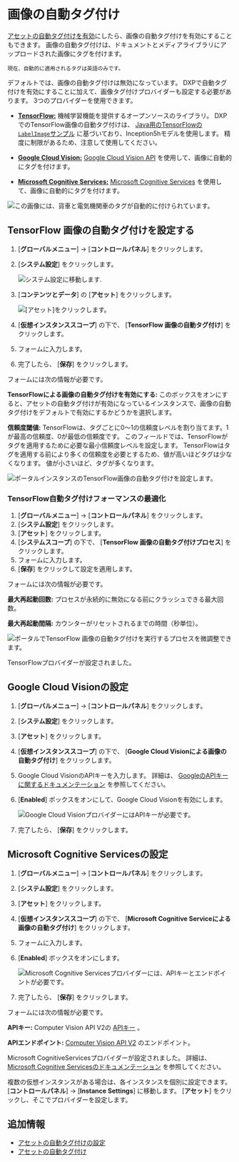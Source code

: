 # 画像の自動タグ付け

[アセットの自動タグ付けを有効](./configuring-asset-auto-tagging.md)にしたら、画像の自動タグ付けを有効にすることもできます。 画像の自動タグ付けは、ドキュメントとメディアライブラリにアップロードされた画像にタグを付けます。

```{tip}
現在、自動的に適用されるタグは英語のみです。
```

デフォルトでは、画像の自動タグ付けは無効になっています。 DXPで自動タグ付けを有効にすることに加えて、画像タグ付けプロバイダーも設定する必要があります。 3つのプロバイダーを使用できます。

  - [**TensorFlow:**](#configuring-tensorflow-image-auto-tagging) 機械学習機能を提供するオープンソースのライブラリ。 DXPでのTensorFlow画像の自動タグ付けは、 [Java用のTensorFlowの`LabelImage`サンプル](https://github.com/tensorflow/tensorflow/blob/master/tensorflow/java/src/main/java/org/tensorflow/examples/LabelImage.java) に基づいており、Inception5hモデルを使用します。 精度に制限があるため、注意して使用してください。

  - [**Google Cloud Vision:**](#configuring-google-cloud-vision) [Google Cloud Vision API](https://cloud.google.com/vision/) を使用して、画像に自動的にタグを付けます。

  - [**Microsoft Cognitive Services:**](#configuring-microsoft-cognitive-services) [Microsoft Cognitive Services](https://azure.microsoft.com/en-us/services/cognitive-services/) を使用して、画像に自動的にタグを付けます。

![この画像には、貨車と電気機関車のタグが自動的に付けられています。](./auto-tagging-images/images/01.png)

<a name="configuring-tensorflow-image-auto-tagging" />

## TensorFlow 画像の自動タグ付けを設定する

1. [**グローバルメニュー**] → [**コントロールパネル**] をクリックします。

2. [**システム設定**] をクリックします。

    ![システム設定に移動します.](./auto-tagging-images/images/02.png)

3. [**コンテンツとデータ**] の [**アセット**] をクリックします。

    ![ [アセット]をクリックします。](./auto-tagging-images/images/03.png)

4. [**仮想インスタンススコープ**] の下で、 [**TensorFlow 画像の自動タグ付け**] をクリックします。

5.  フォームに入力します。

6.  完了したら、 [**保存**] をクリックします。

フォームには次の情報が必要です。

**TensorFlowによる画像の自動タグ付けを有効にする:** このボックスをオンにすると、アセットの自動タグ付けが有効になっているインスタンスで、画像の自動タグ付けをデフォルトで有効にするかどうかを選択します。

**信頼度閾値:** TensorFlowは、タグごとに0〜1の信頼度レベルを割り当てます。1が最高の信頼度、0が最低の信頼度です。 このフィールドでは、TensorFlowがタグを適用するために必要な最小信頼度レベルを設定します。 TensorFlowはタグを適用する前により多くの信頼度を必要とするため、値が高いほどタグは少なくなります。 値が小さいほど、タグが多くなります。

![ポータルインスタンスのTensorFlow画像の自動タグ付けを設定します。](./auto-tagging-images/images/04.png)

### TensorFlow自動タグ付けフォーマンスの最適化

1. [**グローバルメニュー**] → [**コントロールパネル**] をクリックします。
2. [**システム設定**] をクリックします。
3. [**アセット**] をクリックします。
4. [**システムスコープ**] の下で、 [**TensorFlow 画像の自動タグ付けプロセス**] をクリックします。
5.  フォームに入力します。
6. [**保存**] をクリックして設定を適用します。

フォームには次の情報が必要です。

**最大再起動回数:** プロセスが永続的に無効になる前にクラッシュできる最大回数。

**最大再起動間隔:** カウンターがリセットされるまでの時間（秒単位）。

![ポータルでTensorFlow 画像の自動タグ付けを実行するプロセスを微調整できます。](./auto-tagging-images/images/05.png)

TensorFlowプロバイダーが設定されました。

<a name="configuring-google-cloud-vision" />

## Google Cloud Visionの設定

1. [**グローバルメニュー**] → [**コントロールパネル**] をクリックします。

2. [**システム設定**] をクリックします。

3. [**アセット**] をクリックします。

4. [**仮想インスタンススコープ**] の下で、 [**Google Cloud Visionによる画像の自動タグ付け**] をクリックします。

5.  Google Cloud VisionのAPIキーを入力します。 詳細は、 [GoogleのAPIキーに関するドキュメンテーション](https://cloud.google.com/docs/authentication/api-keys) を参照してください。

6. [**Enabled**] ボックスをオンにして、Google Cloud Visionを有効にします。

    ![Google Cloud VisionプロバイダーにはAPIキーが必要です。](./auto-tagging-images/images/06.png)

7.  完了したら、 [**保存**] をクリックします。

<a name="configuring-microsoft-cognitive-services" />

## Microsoft Cognitive Servicesの設定

1. [**グローバルメニュー**] → [**コントロールパネル**] をクリックします。

2. [**システム設定**] をクリックします。

3. [**アセット**] をクリックします。

4. [**仮想インスタンススコープ**] の下で、 [**Microsoft Cognitive Serviceによる画像の自動タグ付け**] をクリックします。

5.  フォームに入力します。

6. [**Enabled**] ボックスをオンにします。

    ![Microsoft Cognitive Servicesプロバイダーには、APIキーとエンドポイントが必要です。](./auto-tagging-images/images/07.png)

7.  完了したら、 [**保存**] をクリックします。

フォームには次の情報が必要です。

**APIキー:** Computer Vision API V2の [APIキー](https://azure.microsoft.com/en-us/try/cognitive-services/my-apis/?apiSlug=computer-services) 。

**APIエンドポイント:** [Computer Vision API V2](https://westcentralus.api.cognitive.microsoft.com/vision/v2.0) のエンドポイント。

Microsoft CognitiveServicesプロバイダーが設定されました。 詳細は、 [Microsoft Cognitive Servicesのドキュメンテーション](https://docs.microsoft.com/en-us/azure/cognitive-services/) を参照してください。

複数の仮想インスタンスがある場合は、各インスタンスを個別に設定できます。 [**コントロールパネル**] → [**Instance Settings**] に移動します。 [**アセット**] をクリックし、そこでプロバイダーを設定します。

<a name="additional-information" />

## 追加情報

  - [アセットの自動タグ付けの設定](./configuring-asset-auto-tagging.md)
  - [アセットの自動タグ付け](./auto-tagging-assets.md)
